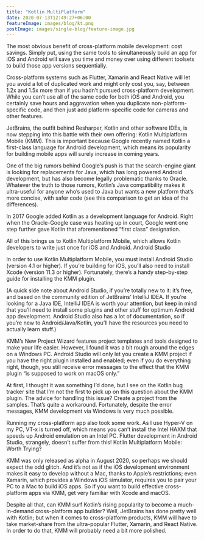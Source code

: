 ```yaml
---
title: "Kotlin MultiPlatform"
date: 2020-07-13T12:49:27+06:00
featureImage: images/blog/kt.png
postImage: images/single-blog/feature-image.jpg
---
```


The most obvious benefit of cross-platform mobile development: cost savings. Simply put, using the same tools to simultaneously build an app for iOS and Android will save you time and money over using different toolsets to build those app versions sequentially.

Cross-platform systems such as Flutter, Xamarin and React Native will let you avoid a lot of duplicated work and might only cost you, say, between 1.2x and 1.5x more than if you hadn’t pursued cross-platform development. While you can’t use all of the same code for both iOS and Android, you certainly save hours and aggravation when you duplicate non-platform-specific code, and then just add platform-specific code for cameras and other features.

JetBrains, the outfit behind Resharper, Kotlin and other software IDEs, is now stepping into this battle with their own offering: Kotlin Multiplatform Mobile (KMM). This is important because Google recently named Kotlin a first-class language for Android development, which means its popularity for building mobile apps will surely increase in coming years.

One of the big rumors behind Google’s push is that the search-engine giant is looking for replacements for Java, which has long powered Android development, but has also become legally problematic thanks to Oracle. Whatever the truth to those rumors, Kotlin’s Java compatibility makes it ultra-useful for anyone who’s used to Java but wants a new platform that’s more concise, with safer code (see this comparison to get an idea of the differences).

In 2017 Google added Kotlin as a development language for Android. Right when the Oracle-Google case was heating up in court, Google went one step further gave Kotlin that aforementioned “first class” designation.

All of this brings us to Kotlin Multiplatform Mobile, which allows Kotlin developers to write just once for iOS and Android.
Android Studio

In order to use Kotlin Multiplatform Mobile, you must install Android Studio (version 4.1 or higher). If you’re building for iOS, you’ll also need to install Xcode (version 11.3 or higher). Fortunately, there’s a handy step-by-step guide for installing the KMM plugin.

(A quick side note about Android Studio, if you’re totally new to it: it’s free, and based on the community edition of JetBrains’ IntelliJ IDEA. If you’re looking for a Java IDE, IntelliJ IDEA is worth your attention, but keep in mind that you’ll need to install some plugins and other stuff for optimum Android app development. Android Studio also has a lot of documentation, so if you’re new to Android/Java/Kotlin, you’ll have the resources you need to actually learn stuff.)

KMM’s New Project Wizard features project templates and tools designed to make your life easier. However, I found it was a bit rough around the edges on a Windows PC. Android Studio will only let you create a KMM project if you have the right plugin installed and enabled; even if you do everything right, though, you still receive error messages to the effect that the KMM plugin “is supposed to work on macOS only.”

At first, I thought it was something I’d done, but I see on the Kotlin bug tracker site that I’m not the first to pick up on this question about the KMM plugin. The advice for handling this issue? Create a project from the samples. That’s quite a workaround. Fortunately, despite the error messages, KMM development via Windows is very much possible.

Running my cross-platform app also took some work. As I use Hyper-V on my PC, VT-x is turned off, which means you can’t install the Intel HAXM that speeds up Android emulation on an Intel PC. Flutter development in Android Studio, strangely, doesn’t suffer from this!
Kotlin Multiplatform Mobile: Worth Trying?

KMM was only released as alpha in August 2020, so perhaps we should expect the odd glitch. And it’s not as if the iOS development environment makes it easy to develop without a Mac, thanks to Apple’s restrictions; even Xamarin, which provides a Windows iOS simulator, requires you to pair your PC to a Mac to build iOS apps. So if you want to build effective cross-platform apps via KMM, get very familiar with Xcode and macOS.

Despite all that, can KMM surf Kotlin’s rising popularity to become a much-in-demand cross-platform app builder? Well, JetBrains has done pretty well with Kotlin; but when it comes to cross-platform products, KMM will have to take market-share from the ultra-popular Flutter, Xamarin, and React Native. In order to do that, KMM will probably need a bit more polished.
